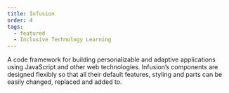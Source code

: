 ```yaml
---
title: Infusion
order: 4
tags:
  - featured
  - Inclusive Technology Learning
---
```

A code framework for building personalizable and adaptive applications using JavaScript and other web technologies.
Infusion’s components are designed flexibly so that all their default features, styling and parts can be easily changed,
replaced and added to.

